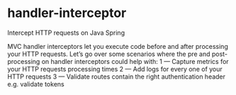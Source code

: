 # handler-interceptor
Intercept HTTP requests on Java Spring

MVC handler interceptors let you execute code before and after processing your HTTP requests. Let’s go over some scenarios where the pre and post-processing on handler interceptors could help with:
1 — Capture metrics for your HTTP requests processing times
2 — Add logs for every one of your HTTP requests
3 — Validate routes contain the right authentication header e.g. validate tokens
